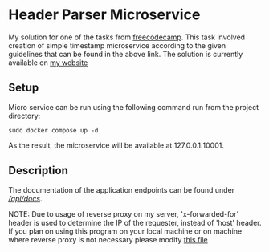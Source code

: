 # Header Parser Microservice

My solution for one of the tasks from [freecodecamp](https://www.freecodecamp.org/learn/back-end-development-and-apis/back-end-development-and-apis-projects/request-header-parser-microservice). This task involved creation of simple timestamp microservice according to the given guidelines that can be found in the above link. The solution is currently available on [my website](https://headerparser.profresor.net)

## Setup

Micro service can be run using the following command run from the project directory:
```
sudo docker compose up -d
```

As the result, the microservice will be available at 127.0.0.1:10001.

## Description

The documentation of the application endpoints can be found under [<i>/api/docs</i>](https://headerparser.profresor.net/api/docs).

NOTE: Due to usage of reverse proxy on my server, 'x-forwarded-for' header is used to determine the IP of the requester, instead of 'host' header. If you plan on using this program on your local machine or on machine where reverse proxy is not necessary please modify [this file](https://github.com/MrResor/freecodecamp-headerparser/blob/main/src/api/whoami/index.js)